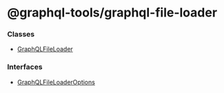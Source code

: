 # @graphql-tools/graphql-file-loader

### Classes

- [GraphQLFileLoader](/docs/api/classes/loaders_graphql_file_src.GraphQLFileLoader)

### Interfaces

- [GraphQLFileLoaderOptions](/docs/api/interfaces/loaders_graphql_file_src.GraphQLFileLoaderOptions)
